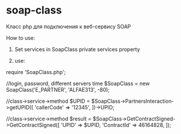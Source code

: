 # soap-class
Класс php для подключения к веб-сервису SOAP


How to use:

1. Set services in SoapClass private services property

2. use:

require 'SoapClass.php';

//login, password, different servers time
$SoapClass = new SoapClass('E_PARTNER', 'ALFAE313', -80);


//class->service->method
$UPID = $SoapClass->PartnersInteraction->getUPID([
	'callerCode' => '12345',
])->UPID;

//class->service->method
$result = $SoapClass->GetContractSigned->GetContractSigned([
	'UPID' => $UPID,
  'ContractId' => 46164828,
]);
